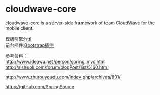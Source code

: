 cloudwave-core
==============

cloudwave-core is a server-side framework of team CloudWave for the mobile client.

模版引擎:[httl](http://httl.github.io/zh/)  
前台插件:[Bootstrap插件](http://www.oschina.net/news/43645/30-amazing-plugins-extend-twitter-bootstrap?from=20130901)  


参考资料：  
http://www.ideawu.net/person/spring_mvc.html  
http://sishuok.com/forum/blogPost/list/5160.html

http://www.zhurouyoudu.com/index.php/archives/801/

https://github.com/SpringSource